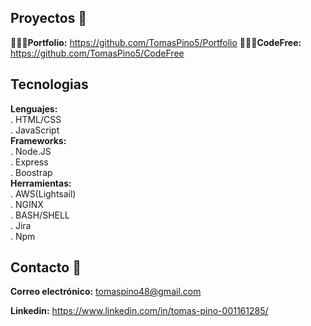## Proyectos 🧪
**👨🏻‍💻Portfolio:** https://github.com/TomasPino5/Portfolio
**👨🏻‍💻CodeFree:** https://github.com/TomasPino5/CodeFree

## Tecnologias 
**Lenguajes:** <br>
. HTML/CSS <br>
. JavaScript <br>
**Frameworks:** <br>
. Node.JS <br>
. Express <br>
. Boostrap <br>
**Herramientas:** <br>
. AWS(Lightsail) <br>
. NGINX <br>
. BASH/SHELL <br>
. Jira <br>
. Npm <br>

## Contacto 📧
**Correo electrónico:** tomaspino48@gmail.com

**Linkedin:** https://www.linkedin.com/in/tomas-pino-001161285/
